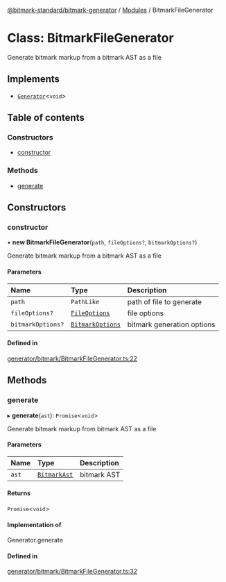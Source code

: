 [@bitmark-standard/bitmark-generator](../API.md) / [Modules](../modules.md) / BitmarkFileGenerator

# Class: BitmarkFileGenerator

Generate bitmark markup from a bitmark AST as a file

## Implements

- [`Generator`](../interfaces/Generator.md)<`void`\>

## Table of contents

### Constructors

- [constructor](BitmarkFileGenerator.md#constructor)

### Methods

- [generate](BitmarkFileGenerator.md#generate)

## Constructors

### constructor

• **new BitmarkFileGenerator**(`path`, `fileOptions?`, `bitmarkOptions?`)

Generate bitmark markup from a bitmark AST as a file

#### Parameters

| Name | Type | Description |
| :------ | :------ | :------ |
| `path` | `PathLike` | path of file to generate |
| `fileOptions?` | [`FileOptions`](../interfaces/FileOptions.md) | file options |
| `bitmarkOptions?` | [`BitmarkOptions`](../interfaces/BitmarkOptions.md) | bitmark generation options |

#### Defined in

[generator/bitmark/BitmarkFileGenerator.ts:22](https://github.com/getMoreBrain/bitmark-generator/blob/a7a40de/src/generator/bitmark/BitmarkFileGenerator.ts#L22)

## Methods

### generate

▸ **generate**(`ast`): `Promise`<`void`\>

Generate bitmark markup from bitmark AST as a file

#### Parameters

| Name | Type | Description |
| :------ | :------ | :------ |
| `ast` | [`BitmarkAst`](../interfaces/BitmarkAst.md) | bitmark AST |

#### Returns

`Promise`<`void`\>

#### Implementation of

Generator.generate

#### Defined in

[generator/bitmark/BitmarkFileGenerator.ts:32](https://github.com/getMoreBrain/bitmark-generator/blob/a7a40de/src/generator/bitmark/BitmarkFileGenerator.ts#L32)
